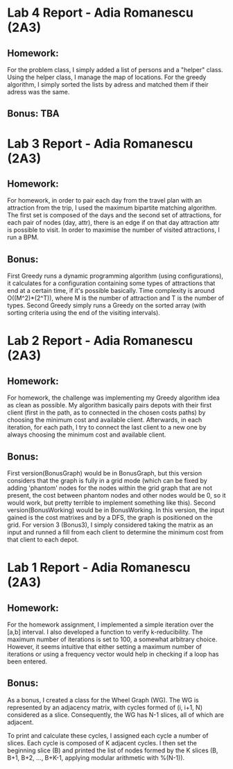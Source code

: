 # Lab 4 Report - Adia Romanescu (2A3)
## Homework:
For the problem class, I simply added a list of persons and a "helper" class. Using the  helper class, I manage the map of locations. For the greedy algorithm, I simply sorted the lists by adress and matched them if their adress was the same.
## Bonus: TBA

# Lab 3 Report - Adia Romanescu (2A3)

## Homework:
For homework, in order to pair each day from the travel plan with an attraction from the trip, I used the maximum bipartite matching algorithm. The first set is composed of the days and the second set of attractions, for each pair of nodes (day, attr), there is an edge if on that day attraction attr is possible to visit. In order to maximise the number of visited attractions, I run a BPM.
## Bonus:
First Greedy runs a dynamic programming algorithm (using configurations), it calculates for a configuration containing some types of attractions that end at a certain time, if it's possible basically. Time complexity is around O((M^2)*(2^T)), where M is the number of attraction and T is the number of types. 
Second Greedy simply runs a Greedy on the sorted array (with sorting criteria using the end of the visiting intervals).

# Lab 2 Report - Adia Romanescu (2A3)

## Homework:
For homework, the challenge was implementing my Greedy algorithm idea as clean as possible. My algorithm basically pairs depots with their first client (first in the path, as to connected in the chosen costs paths) by choosing the minimum cost and available client. Afterwards, in each iteration, for each path, I try to connect the last client to a new one by always choosing the minimum cost and available client.
## Bonus:
First version(BonusGraph) would be in BonusGraph, but this version considers that the graph is fully in a grid mode (which can be fixed by adding 'phantom' nodes for the nodes within the grid graph that are not present, the cost between phantom nodes and other nodes would be 0, so it would work, but pretty terrible to implement something like this).
Second version(BonusWorking) would be in BonusWorking. In this version, the input gained is the cost matrixes and by a DFS, the graph is positioned on the grid.
For version 3 (Bonus3), I simply considered taking the matrix as an input and runned a fill from each client to determine the minimum cost from that client to each depot.
# Lab 1 Report - Adia Romanescu (2A3)

## Homework:
For the homework assignment, I implemented a simple iteration over the [a,b] interval. I also developed a function to verify k-reducibility. The maximum number of iterations is set to 100, a somewhat arbitrary choice. However, it seems intuitive that either setting a maximum number of iterations or using a frequency vector would help in checking if a loop has been entered.

## Bonus:

As a bonus, I created a class for the Wheel Graph (WG). The WG is represented by an adjacency matrix, with cycles formed of (i, i+1, N) considered as a slice. Consequently, the WG has N-1 slices, all of which are adjacent. 

To print and calculate these cycles, I assigned each cycle a number of slices. Each cycle is composed of K adjacent cycles. I then set the beginning slice (B) and printed the list of nodes formed by the K slices (B, B+1, B+2, ..., B+K-1, applying modular arithmetic with %(N-1)).
